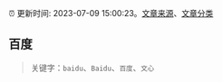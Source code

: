 :alarm_clock: 更新时间: 2023-07-09 15:00:23。[文章来源](/README.md)、[文章分类](/TAGS.md)

## 百度


> 关键字：`baidu`、`Baidu`、`百度`、`文心`



